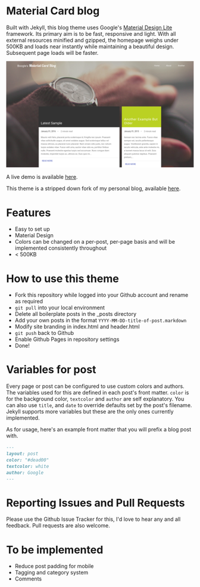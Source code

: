 # Material Card blog

Built with Jekyll, this blog theme uses Google's [Material Design Lite](https://getmdl.io) framework. Its primary aim is to be fast, responsive and light. With all external resources minified and gzipped, the homepage weighs under 500KB and loads near instantly while maintaining a beautiful design. Subsequent page loads will be faster.

![Screenshot](/screenshot.png)

A live demo is available [here](https://zogthealien.tk/material-card-blog/).

This theme is a stripped down fork of my personal blog, available [here](https://zogthealien.tk/blog/).

# Features
* Easy to set up
* Material Design
* Colors can be changed on a per-post, per-page basis and will be implemented consistently throughout
* < 500KB

# How to use this theme
* Fork this repository while logged into your Github account and rename as required
* `git pull` into your local environment
* Delete all boilerplate posts in the \_posts directory
* Add your own posts in the format `YYYY-MM-DD-title-of-post.markdown`
* Modify site branding in index.html and header.html
* `git push` back to Github
* Enable Github Pages in repository settings
* Done!

# Variables for post
Every page or post can be configured to use custom colors and authors. The variables used for this are defined in each post's front matter. `color` is for the background color, `textcolor` and `author` are self explanatory. You can also use `title`, and `date` to override defaults set by the post's filename. Jekyll supports more variables but these are the only ones currently implemented.

As for usage, here's an example front matter that you will prefix a blog post with.

```markdown
---
layout: post
color: "#dead00"
textcolor: white
author: Google
---
```

# Reporting Issues and Pull Requests
Please use the Github Issue Tracker for this, I'd love to hear any and all feedback. Pull requests are also welcome.

# To be implemented
* Reduce post padding for mobile
* Tagging and category system
* Comments
